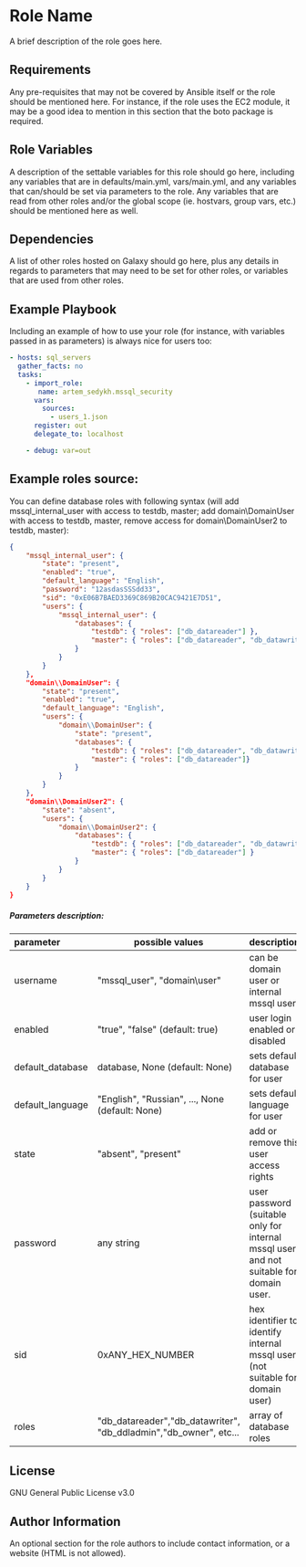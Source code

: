 Role Name
=========

A brief description of the role goes here.

Requirements
------------

Any pre-requisites that may not be covered by Ansible itself or the role should be mentioned here. For instance, if the role uses the EC2 module, it may be a good idea to mention in this section that the boto package is required.

Role Variables
--------------

A description of the settable variables for this role should go here, including any variables that are in defaults/main.yml, vars/main.yml, and any variables that can/should be set via parameters to the role. Any variables that are read from other roles and/or the global scope (ie. hostvars, group vars, etc.) should be mentioned here as well.

Dependencies
------------

A list of other roles hosted on Galaxy should go here, plus any details in regards to parameters that may need to be set for other roles, or variables that are used from other roles.

Example Playbook
----------------

Including an example of how to use your role (for instance, with variables passed in as parameters) is always nice for users too:

```yaml
- hosts: sql_servers
  gather_facts: no
  tasks:
    - import_role:
       name: artem_sedykh.mssql_security
      vars:
        sources:
          - users_1.json
      register: out
      delegate_to: localhost

    - debug: var=out
```

## Example roles source:

You can define database roles with following syntax (will add mssql_internal_user with access to testdb, master; add domain\\DomainUser with access to testdb, master, remove access for domain\\DomainUser2 to testdb, master):

```json
{
    "mssql_internal_user": {
        "state": "present",
        "enabled": "true",
        "default_language": "English",
        "password": "12asdasSSSdd33",
        "sid": "0xE06B7BAED3369C869B20CAC9421E7D51",
        "users": {
            "mssql_internal_user": {
                "databases": {
                    "testdb": { "roles": ["db_datareader"] },
                    "master": { "roles": ["db_datareader", "db_datawriter"], "state": "present" } }
                }
            }
        }
    },
    "domain\\DomainUser": {
        "state": "present",
        "enabled": "true",
        "default_language": "English",
        "users": {
            "domain\\DomainUser": {
                "state": "present",
                "databases": {
                    "testdb": { "roles": ["db_datareader", "db_datawriter"], "state": "present" },
                    "master": { "roles": ["db_datareader"]}
                }
            }
        }
    },
    "domain\\DomainUser2": {
        "state": "absent",
        "users": {
            "domain\\DomainUser2": {
                "databases": {
                    "testdb": { "roles": ["db_datareader", "db_datawriter"], "state": "absent" },
                    "master": { "roles": ["db_datareader"] }
                }
            }
        }
    }
}
```

##### Parameters description:

| parameter        | possible values                                              | description                                                  |
| :--------------- | ------------------------------------------------------------ | ------------------------------------------------------------ |
| username         | "mssql_user", "domain\user"                                  | can be domain user or internal mssql user                    |
| enabled          | "true", "false" (default: true)                              | user login enabled or disabled                               |
| default_database | database, None (default: None)                               | sets default database for user                               |
| default_language | "English", "Russian", ..., None (default: None)              | sets default language for user                               |
| state            | "absent", "present"                                          | add or remove this user access rights                        |
| password         | any string                                                   | user password (suitable only for internal mssql user) and not suitable for domain user. |
| sid              | 0xANY_HEX_NUMBER                                             | hex identifier to identify internal mssql user (not suitable for domain user) |
| roles            | "db_datareader","db_datawriter", "db_ddladmin","db_owner", etc... | array of database roles                                      |

 



License
-------

GNU General Public License v3.0

Author Information
------------------

An optional section for the role authors to include contact information, or a website (HTML is not allowed).
